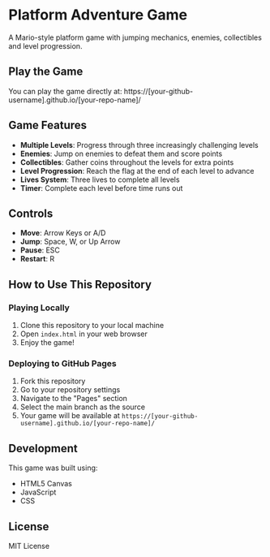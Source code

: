 # Platform Adventure Game

A Mario-style platform game with jumping mechanics, enemies, collectibles and level progression.

## Play the Game

You can play the game directly at: https://[your-github-username].github.io/[your-repo-name]/

## Game Features

- **Multiple Levels**: Progress through three increasingly challenging levels
- **Enemies**: Jump on enemies to defeat them and score points
- **Collectibles**: Gather coins throughout the levels for extra points
- **Level Progression**: Reach the flag at the end of each level to advance
- **Lives System**: Three lives to complete all levels
- **Timer**: Complete each level before time runs out

## Controls

- **Move**: Arrow Keys or A/D
- **Jump**: Space, W, or Up Arrow
- **Pause**: ESC
- **Restart**: R

## How to Use This Repository

### Playing Locally
1. Clone this repository to your local machine
2. Open `index.html` in your web browser
3. Enjoy the game!

### Deploying to GitHub Pages
1. Fork this repository
2. Go to your repository settings
3. Navigate to the "Pages" section
4. Select the main branch as the source
5. Your game will be available at `https://[your-github-username].github.io/[your-repo-name]/`

## Development

This game was built using:
- HTML5 Canvas
- JavaScript
- CSS

## License

MIT License